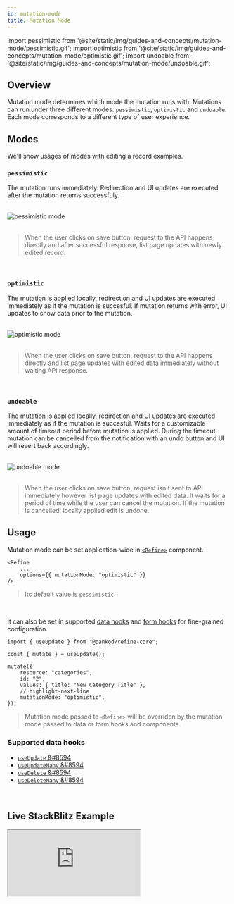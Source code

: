 ```yaml
---
id: mutation-mode
title: Mutation Mode
---
```


import pessimistic from '@site/static/img/guides-and-concepts/mutation-mode/pessimistic.gif';
import optimistic from '@site/static/img/guides-and-concepts/mutation-mode/optimistic.gif';
import undoable from '@site/static/img/guides-and-concepts/mutation-mode/undoable.gif';

## Overview

Mutation mode determines which mode the mutation runs with. Mutations can run under three different modes: `pessimistic`, `optimistic` and `undoable`.  
Each mode corresponds to a different type of user experience.

## Modes

We'll show usages of modes with editing a record examples.

### `pessimistic`

The mutation runs immediately. Redirection and UI updates are executed after the mutation returns successfuly.

<br />

<div class="img-container">
    <div class="window">
        <div class="control red"></div>
        <div class="control orange"></div>
        <div class="control green"></div>
    </div>
    <img src={pessimistic} alt="pessimistic mode" />
</div>

<br />

> When the user clicks on save button, request to the API happens directly and after successful response, list page updates with newly edited record.

<br />

### `optimistic`

The mutation is applied locally, redirection and UI updates are executed immediately as if the mutation is succesful. If mutation returns with error, UI updates to show data prior to the mutation.

<br />

<div class="img-container">
    <div class="window">
        <div class="control red"></div>
        <div class="control orange"></div>
        <div class="control green"></div>
    </div>
    <img src={optimistic} alt="optimistic mode" />
</div>

<br />

> When the user clicks on save button, request to the API happens directly and list page updates with edited data immediately without waiting API response.

<br />

### `undoable`

The mutation is applied locally, redirection and UI updates are executed immediately as if the mutation is succesful. Waits for a customizable amount of timeout period before mutation is applied. During the timeout, mutation can be cancelled from the notification with an undo button and UI will revert back accordingly.

<br />

<div class="img-container">
    <div class="window">
        <div class="control red"></div>
        <div class="control orange"></div>
        <div class="control green"></div>
    </div>
    <img src={undoable} alt="undoable mode" />
</div>

<br />

> When the user clicks on save button, request isn't sent to API immediately however list page updates with edited data. It waits for a period of time while the user can cancel the mutation. If the mutation is cancelled, locally applied edit is undone.

## Usage

Mutation mode can be set application-wide in [`<Refine>`](/api-reference/core/components/refine-config.md#mutationmode) component.

```tsx title="App.tsx"
<Refine
    ...
    options={{ mutationMode: "optimistic" }}
/>
```

> Its default value is `pessimistic`.

<br />

It can also be set in supported [data hooks](https://docs-mu-doc-refine.pankod.com/docs/api-references/hooks/data/useUpdate#mutation-mode) and [form hooks](https://docs-mu-doc-refine.pankod.com/docs/api-references/hooks/form/useForm#properties) for fine-grained configuration.

```tsx
import { useUpdate } from "@pankod/refine-core";

const { mutate } = useUpdate();

mutate({
    resource: "categories",
    id: "2",
    values: { title: "New Category Title" },
    // highlight-next-line
    mutationMode: "optimistic",
});
```

> Mutation mode passed to `<Refine>` will be overriden by the mutation mode passed to data or form hooks and components.

### Supported data hooks

-   [`useUpdate` &#8594](/api-reference/core/hooks/data/useUpdate.md)
-   [`useUpdateMany` &#8594](/api-reference/core/hooks/data/useUpdateMany.md)
-   [`useDelete` &#8594](/api-reference/core/hooks/data/useDelete.md)
-   [`useDeleteMany` &#8594](/api-reference/core/hooks/data/useDeleteMany.md)

<br />

## Live StackBlitz Example

<iframe loading="lazy" src="https://stackblitz.com//refine-example-mutation-mode-yh7nb?embed=1&view=preview&theme=dark&preset=node"
    style={{width: "100%", height:"80vh", border: "0px", borderRadius: "8px", overflow:"hidden"}}
    title="refine-example-mutation-mode"
></iframe>
